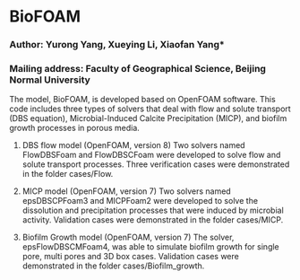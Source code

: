 # BioFOAM
### Author: Yurong Yang, Xueying Li, Xiaofan Yang*
### Mailing address: Faculty of Geographical Science, Beijing Normal University

The model, BioFOAM, is developed based on OpenFOAM software. This code includes three types of solvers that deal with flow and solute transport (DBS equation), Microbial-Induced Calcite Precipitation (MICP), and biofilm growth processes in porous media. 

1. DBS flow model (OpenFOAM, version 8)
Two solvers named FlowDBSFoam and FlowDBSCFoam were developed to solve flow and solute transport processes. Three verification cases were demonstrated in the folder cases/Flow.

2. MICP model (OpenFOAM, version 7)
Two solvers named epsDBSCPFoam3 and MICPFoam2 were developed to solve the dissolution and precipitation processes that were induced by microbial activity. Validation cases were demonstrated in the folder cases/MICP.

3. Biofilm Growth model (OpenFOAM, version 7)
The solver, epsFlowDBSCMFoam4, was able to simulate biofilm growth for single pore, multi pores and 3D box cases. Validation cases were demonstrated in the folder cases/Biofilm_growth.
